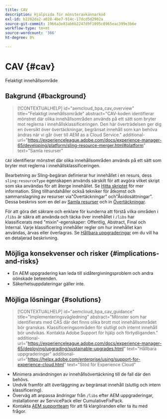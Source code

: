 ```yaml
---
title: CAV
description: Hjälpsida för mönsteravkännarkod
exl-id: b2282da2-a028-4be7-914c-17dcd5d2902a
source-git-commit: 1966a3e83ab6b2247d9f1095c8965eac399e3b6e
workflow-type: tm+mt
source-wordcount: '366'
ht-degree: 0%

---
```


# CAV {#cav}

Felaktigt innehållsområde

## Bakgrund {#background}

>[!CONTEXTUALHELP]
>id="aemcloud_bpa_cav_overview"
>title="Felaktigt innehållsområde"
>abstract="CAV-koden identifierar mönstret där olika innehållsområden används på ett sätt som bryter mot reglerna i innehållsklassificeringen. Den här överträdelsen ger dig en översikt över övertäckningar, begränsat innehåll som kan behöva ändras när vi går över till AEM as a Cloud Service."
>additional-url="https://experienceleague.adobe.com/docs/experience-manager-65/developing/platform/sling-resource-merger.html#platform" text="Samla resurser"

`CAV` identifierar mönstret där olika innehållsområden används på ett sätt som bryter mot reglerna i innehållsklassificeringen.

Bearbetning av Sling-begäran definierar hur innehållet i en resurs, dess `sling:resourceType` egenskapen används särskilt för att avgöra vilket skript som ska användas för att återge innehållet. Se [Hitta skriptet](https://experienceleague.adobe.com/docs/experience-manager-65/developing/introduction/the-basics.html#locating-the-script) för mer information. Sling tillhandahåller också tekniker för åtkomst och sammanslagning av resurser via&quot;Övertäckningar&quot; och&quot;Åsidosättningar&quot;. Dessa beskrivs som en del av [Samla resurser](https://experienceleague.adobe.com/docs/experience-manager-65/developing/platform/sling-resource-merger.html) och in [Övertäckningar](https://experienceleague.adobe.com/docs/experience-manager-65/developing/platform/overlays.html).

För att göra det säkrare och enklare för kunderna att förstå vilka områden i `/libs` är säkra att använda och täcka över innehållet i `/libs` har klassificerats med &quot;mixin&quot;-egenskaper: Offentlig, Abstract, Final och Internal. Varje klassificering innehåller regler om hur innehållet kan användas, ärvas eller överlagras. Se [Hållbara uppgraderingar](https://experienceleague.adobe.com/docs/experience-manager-65/deploying/upgrading/sustainable-upgrades.html) om du vill ha en detaljerad beskrivning.

## Möjliga konsekvenser och risker {#implications-and-risks}

* En AEM uppgradering kan leda till sidåtergivningsproblem och andra oönskade beteenden.
* Säkerhetsuppdateringar gäller inte.

## Möjliga lösningar {#solutions}

>[!CONTEXTUALHELP]
>id="aemcloud_bpa_cav_guidance"
>title="Implementeringsvägledning"
>abstract="Mönster som har identifierats med CAS där det finns olika brott mot innehållsområdet bör granskas. Klassificeringsområden för slutligt och internt innehåll bör undvikas. Kontakta Adobe Support för hjälp och förtydliganden."
>additional-url="https://experienceleague.adobe.com/docs/experience-manager-65/deploying/upgrading/sustainable-upgrades.html" text="Hållbara uppgraderingar"
>additional-url="https://helpx.adobe.com/enterprise/using/support-for-experience-cloud.html" text="Stöd för Experience Cloud"

* Minimera användningen av innehållsövertäckning till de fall där den behövs.
* Undvik framför allt överläggning av begränsat innehåll (slutlig och intern klassificering).
* Överväg att anpassa ändringar från `/libs` efter AEM uppgraderingar, installationer av ServicePack eller CumulativeFixPack.
* Kontakta [AEM supportteam](https://helpx.adobe.com/enterprise/using/support-for-experience-cloud.html) för att få klargöranden eller ta itu med frågor.
